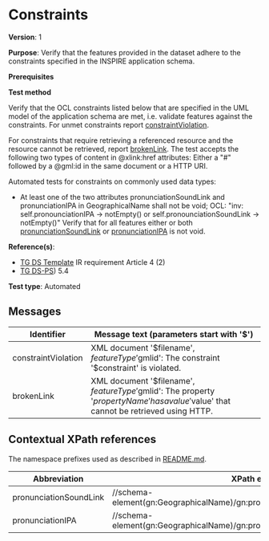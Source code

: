 # Constraints

**Version**: 1

**Purpose**: Verify that the features provided in the dataset adhere to the constraints specified in the INSPIRE application schema.

**Prerequisites**

**Test method**

Verify that the OCL constraints listed below that are specified in the UML model of the application schema are met, i.e. validate features against the constraints. For unmet constraints report [constraintViolation](#constraintViolation). 

For constraints that require retrieving a referenced resource and the resource cannot be retrieved, report [brokenLink](#brokenLink). The test accepts the following two types of content in @xlink:href attributes: Either a "#" followed by a @gml:id in the same document or a HTTP URI.

Automated tests for constraints on commonly used data types:

* At least one of the two attributes pronunciationSoundLink and pronunciationIPA in GeographicalName shall not be void; OCL: "inv: self.pronounciationIPA -> notEmpty() or self.pronounciationSoundLink -> notEmpty()" Verify that for all features either or both [pronunciationSoundLink](#pronunciationSoundLink) or [pronunciationIPA](#pronunciationIPA) is not void.

**Reference(s)**: 

* [TG DS Template](http://inspire.ec.europa.eu/id/ats/data/3.0rc3/schemas/README#ref_TG_DS_tmpl) IR requirement Article 4 (2)
* [TG DS-PS](http://inspire.ec.europa.eu/id/ats/data/3.0rc3/schemas/README#ref_TG_DS_PS)) 5.4

**Test type**: Automated

## Messages

Identifier  |  Message text (parameters start with '$')
---------------------------------------------------------- | -------------------------------------------------------------------------
constraintViolation <a name="constraintViolation"/>  |  XML document '$filename', $featureType '$gmlid': The constraint '$constraint' is violated.
brokenLink <a name="brokenLink"/>  |  XML document '$filename', $featureType '$gmlid': The property '$propertyName' has a value '$value' that cannot be retrieved using HTTP.

## Contextual XPath references

The namespace prefixes used as described in [README.md](http://inspire.ec.europa.eu/id/ats/data/3.0rc3/schemas/README#namespaces).

Abbreviation                                               |  XPath expression
---------------------------------------------------------- | -------------------------------------------------------------------------
pronunciationSoundLink <a name="pronunciationSoundLink"></a> 	|  //schema-element(gn:GeographicalName)/gn:pronounciation/*/gn:pronunciationSoundLink
pronunciationIPA <a name="pronunciationIPA"></a> 	| 	//schema-element(gn:GeographicalName)/gn:pronunciation/*/gn:pronunciationIPA